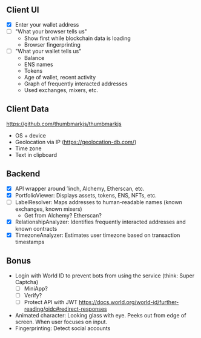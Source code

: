 ## Client UI

- [x] Enter your wallet address
- [ ] "What your browser tells us"
  - Show first while blockchain data is loading
  - Browser fingerprinting
- [ ] "What your wallet tells us"
  - Balance
  - ENS names
  - Tokens
  - Age of wallet, recent activity
  - Graph of frequently interacted addresses
  - Used exchanges, mixers, etc.

## Client Data

https://github.com/thumbmarkjs/thumbmarkjs

- OS + device
- Geolocation via IP (https://geolocation-db.com/)
- Time zone
- Text in clipboard

## Backend

- [x] API wrapper around 1inch, Alchemy, Etherscan, etc.
- [x] PortfolioViewer: Displays assets, tokens, ENS, NFTs, etc.
- [ ] LabelResolver: Maps addresses to human-readable names (known exchanges, known mixers)
  - Get from Alchemy? Etherscan?
- [x] RelationshipAnalyzer: Identifies frequently interacted addresses and known contracts
- [x] TimezoneAnalyzer: Estimates user timezone based on transaction timestamps

## Bonus

- Login with World ID to prevent bots from using the service (think: Super Captcha)
  - [ ] MiniApp?
  - [ ] Verify?
  - [ ] Protect API with JWT https://docs.world.org/world-id/further-reading/oidc#redirect-responses
- Animated character: Looking glass with eye. Peeks out from edge of screen. When user focuses on input.
- Fingerprinting: Detect social accounts
